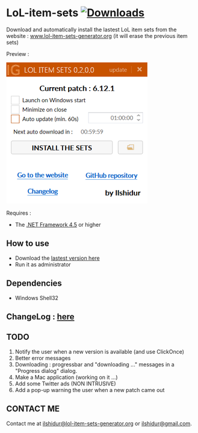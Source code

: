 # LoL-item-sets [![Downloads](https://img.shields.io/github/downloads/Ilshidur/LoL-item-sets/total.svg)](https://github.com/Ilshidur/LoL-item-sets/releases)

Download and automatically install the lastest LoL item sets from the website :
www.lol-item-sets-generator.org
(it will erase the previous item sets)

Preview :

![preview](preview.png)

Requires :

- The [.NET Framework 4.5](https://www.microsoft.com/en-US/download/details.aspx?id=30653) or higher

How to use
---------
- Download the [lastest version here](http://www.item-sets-generator.org/clicks/click.php?id=dl_application_from_other_site)
- Run it as administrator

Dependencies
---------

- Windows Shell32

ChangeLog : [here](https://github.com/Ilshidur/LoL-item-sets/blob/master/CHANGELOG.md)
---------

TODO
---------

1) Notify the user when a new version is available (and use ClickOnce)
2) Better error messages
3) Downloading : progressbar and "downloading ..." messages in a "Progress dialog" dialog.
4) Make a Mac application (working on it ...)
5) Add some Twitter ads (NON INTRUSIVE)
6) Add a pop-up warning the user when a new patch came out

CONTACT ME
---------

Contact me at [ilshidur@lol-item-sets-generator.org](mailto:ilshidur@lol-item-sets-generator.org) or [ilshidur@gmail.com](mailto:ilshidur@gmail.com).